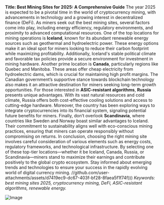 **Title: Best Mining Sites for 2025: A Comprehensive Guide**
The year 2025 is expected to be a pivotal time in the world of cryptocurrency mining, with advancements in technology and a growing interest in decentralized finance (DeFi). As miners seek out the best mining sites, several factors come into play, including energy efficiency, regulatory environments, and proximity to advanced computational resources.
One of the top locations for mining operations is **Iceland**, known for its abundant renewable energy sources such as geothermal and hydroelectric power. These energy options make it an ideal spot for miners looking to reduce their carbon footprint while maximizing profitability. Additionally, Iceland's stable political climate and favorable tax policies provide a secure environment for investment in mining hardware.
Another prime location is **Canada**, particularly regions like Quebec and Manitoba. These areas offer cheap electricity from hydroelectric dams, which is crucial for maintaining high profit margins. The Canadian government’s supportive stance towards blockchain technology also makes it an attractive destination for miners seeking long-term growth opportunities.
For those interested in **ASIC-resistant algorithms**, **Russia** presents unique advantages. With its vast natural resources and cold climate, Russia offers both cost-effective cooling solutions and access to cutting-edge hardware. Moreover, the country has been exploring ways to integrate cryptocurrencies into its financial system, signaling potential future benefits for miners.
Finally, don’t overlook **Scandinavia**, where countries like Sweden and Norway boast similar advantages to Iceland. Their commitment to sustainability aligns well with eco-conscious mining practices, ensuring that miners can operate responsibly without compromising on returns.
In conclusion, choosing the right mining site involves careful consideration of various elements such as energy costs, regulatory frameworks, and technological infrastructure. By selecting one of these top-tier locations—whether it be Iceland, Canada, Russia, or Scandinavia—miners stand to maximize their earnings and contribute positively to the global crypto ecosystem. Stay informed about emerging trends and technologies to ensure your success in the rapidly evolving world of digital currency mining. 
 //github.com/user-attachments/assets/d7419ec9-dc67-403f-bf28-8faea5f1f74f)))
*Keywords: best mining sites 2025, cryptocurrency mining, DeFi, ASIC-resistant algorithms, renewable energy.*

![Image](https://github.com/user-attachments/assets/d7419ec9-dc67-403f-bf28-8faea5f1f74f)
